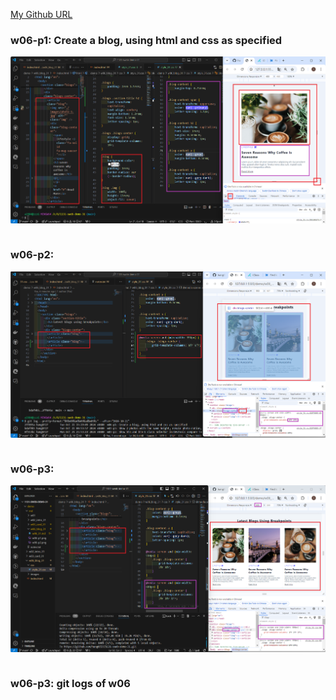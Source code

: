 [My Github URL](https://github.com/hang0727/1131-sweb-demo-31.git)

### w06-p1: Create a blog, using html and css as specified

![](w06-p1.png)

```

```

### w06-p2: 

![](w06-p2.png)
```

```

### w06-p3: 

![](w06-p3.png)
```

```

### w06-p3: git logs of w06